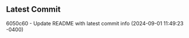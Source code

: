
## Latest Commit
6050c60 - Update README with latest commit info (2024-09-01 11:49:23 -0400) <Yunxi-Zhou>
